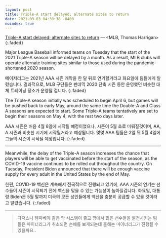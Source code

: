 ```yaml
---
layout: post
title: Triple-A start delayed; alternate sites to return
date: 2021-03-03 04:30:38 -0400
noindex: true
---
```


[Triple-A start delayed; alternate sites to return](https://www.mlb.com/news/start-of-2021-triple-a-season-delayed) &mdash; <MLB, Thomas Harrigan>
{:.faded}

Major League Baseball informed teams on Tuesday that the start of the 2021 Triple-A season will be delayed by a month. As a result, MLB clubs will operate alternate training sites similar to those used during the pandemic-shortened 2020 season.

메이저리그는 2021년 AAA 시즌 개막을 한 달 뒤로 연기할거라고 화요일에 팀들에게 알렸습니다. 결과적으로, MLB 구단들은 펜데믹 2020 단축 시즌 동안 운영했던 비슷한 대체 트레이닝 장소가 운영될 겁니다.
{:.faded}

The Triple-A season initially was scheduled to begin April 6, but games will be pushed back to early May, around the same time the Double-A and Class A seasons are expected to start. Some Triple-A teams tentatively are set to begin their seasons on May 4, with the rest two days later.

AAA 시즌은 처음 4월 6일에 시작될 예정이었으나, 시즌이 5월 초로 미뤄질것이며, AA, A 시즌과 비슷한 시기에 시작될거라고 예상됩니다. 몇몇 AAA 팀들은 2일 뒤 5월 4일에 그들의 시즌이 시작될 예정입니다.
{:.faded}

---

Meanwhile, the delay of the Triple-A season increases the chance that players will be able to get vaccinated before the start of the season, as the COVID-19 vaccine continues to be rolled out throughout the country. On Tuesday, President Biden announced that there will be enough vaccine supply for every adult in the United States by the end of May.

한편, COVID-19 백신은 계속해서 전국적으로 진행되고 있기에, AAA 시즌의 연기는 선수들이 시즌이 시작되기 전에 백신을 맞을 수 있는 가능성이 높아질겁니다. 화요일, 대통령 Biden은 5월 말까지 미국의 모든 성인들에게 백신을 충분히 공급할 수 있을 것이라고 알렸습니다.
{:.faded}

---

> 다저스나 템파베이 같은 팜 시스템이 좋고 팜에서 많은 선수들을 발전시키는 팀들은 마이너리그가 취소되면 손해를 보게되는데 올해는 마이너리그가 진행될 수 있을까요..
